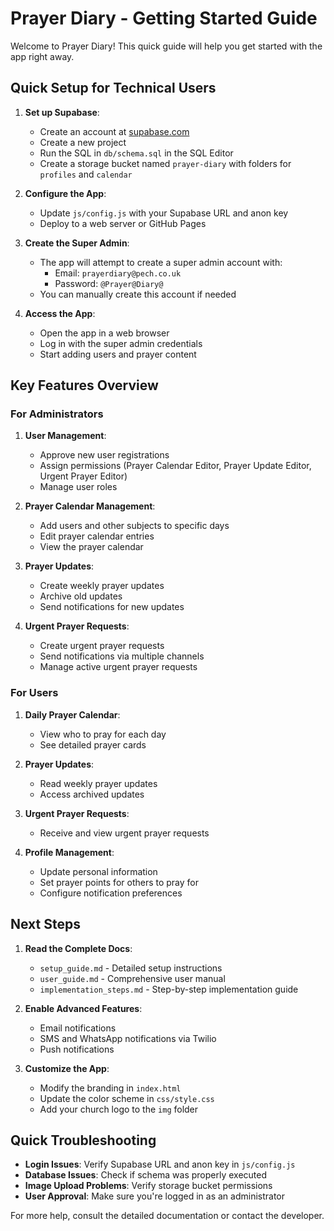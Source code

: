 # Prayer Diary - Getting Started Guide

Welcome to Prayer Diary! This quick guide will help you get started with the app right away.

## Quick Setup for Technical Users

1. **Set up Supabase**:
   - Create an account at [supabase.com](https://supabase.com)
   - Create a new project
   - Run the SQL in `db/schema.sql` in the SQL Editor
   - Create a storage bucket named `prayer-diary` with folders for `profiles` and `calendar`

2. **Configure the App**:
   - Update `js/config.js` with your Supabase URL and anon key
   - Deploy to a web server or GitHub Pages

3. **Create the Super Admin**:
   - The app will attempt to create a super admin account with:
     - Email: `prayerdiary@pech.co.uk`
     - Password: `@Prayer@Diary@`
   - You can manually create this account if needed

4. **Access the App**:
   - Open the app in a web browser
   - Log in with the super admin credentials
   - Start adding users and prayer content

## Key Features Overview

### For Administrators

1. **User Management**:
   - Approve new user registrations
   - Assign permissions (Prayer Calendar Editor, Prayer Update Editor, Urgent Prayer Editor)
   - Manage user roles

2. **Prayer Calendar Management**:
   - Add users and other subjects to specific days
   - Edit prayer calendar entries
   - View the prayer calendar

3. **Prayer Updates**:
   - Create weekly prayer updates
   - Archive old updates
   - Send notifications for new updates

4. **Urgent Prayer Requests**:
   - Create urgent prayer requests
   - Send notifications via multiple channels
   - Manage active urgent prayer requests

### For Users

1. **Daily Prayer Calendar**:
   - View who to pray for each day
   - See detailed prayer cards

2. **Prayer Updates**:
   - Read weekly prayer updates
   - Access archived updates

3. **Urgent Prayer Requests**:
   - Receive and view urgent prayer requests

4. **Profile Management**:
   - Update personal information
   - Set prayer points for others to pray for
   - Configure notification preferences

## Next Steps

1. **Read the Complete Docs**:
   - `setup_guide.md` - Detailed setup instructions
   - `user_guide.md` - Comprehensive user manual
   - `implementation_steps.md` - Step-by-step implementation guide

2. **Enable Advanced Features**:
   - Email notifications
   - SMS and WhatsApp notifications via Twilio
   - Push notifications

3. **Customize the App**:
   - Modify the branding in `index.html`
   - Update the color scheme in `css/style.css`
   - Add your church logo to the `img` folder

## Quick Troubleshooting

- **Login Issues**: Verify Supabase URL and anon key in `js/config.js`
- **Database Issues**: Check if schema was properly executed
- **Image Upload Problems**: Verify storage bucket permissions
- **User Approval**: Make sure you're logged in as an administrator

For more help, consult the detailed documentation or contact the developer.
